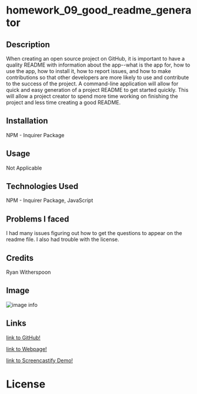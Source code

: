 # homework_09_good_readme_generator

## Description

When creating an open source project on GitHub, it is important to have a quality README with information about the app--what is the app for, how to use the app, how to install it, how to report issues, and how to make contributions so that other developers are more likely to use and contribute to the success of the project. A command-line application will allow for quick and easy generation of a project README to get started quickly. This will allow a project creator to spend more time working on finishing the project and less time creating a good README.

## Installation

NPM - Inquirer Package

## Usage

Not Applicable 

## Technologies Used

NPM - Inquirer Package, JavaScript

## Problems I faced

I had many issues figuring out how to get the questions to appear on the readme file.  I also had trouble with the license.

## Credits

Ryan Witherspoon

## Image
![image info](./assets/images/homework02_screengrab.png)

## Links
[link to GitHub!](https://github.com/ryanwit/homework02_responsiveness_portfolio)

[link to Webpage!](https://ryanwit.github.io/homework02_responsiveness_portfolio/)

[link to Screencastify Demo!](https://ryanwit.github.io/homework02_responsiveness_portfolio/)


# License
